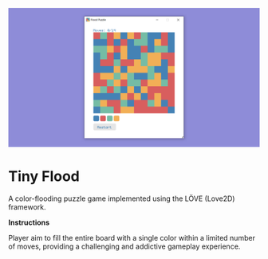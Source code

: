 ![Game Screenshot](docs/sc.png)

# Tiny Flood

A color-flooding puzzle game implemented using the LÖVE (Love2D) framework.

**Instructions**

Player aim to fill the entire board with a single color within a limited number of moves, providing a challenging and addictive gameplay experience.